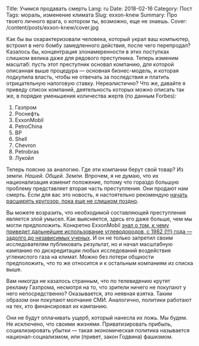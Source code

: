Title: Учимся продавать смерть
Lang: ru
Date: 2018-02-16
Category: Пост
Tags: мораль, изменение климата
Slug: exxon-knew
Summary: Про твоего личного врага, о котором ты, возможно, еще не знаешь.
Cover: /content/posts/exxon-knew/cover.jpg

Как бы вы охарактеризовали человека, который украл ваш компьютер, встроил в него бомбу замедленного действия, после чего перепродал? Казалось бы, концентрация злонамеренности в этих поступках слишком велика даже для рядового преступника. Теперь изменим масштаб: пусть этот преступник основал компанию, для которой описанная выше процедура — основная бизнес-модель, и которая подкупила власть, чтобы не отвечать за последствия и платить отрицательную налоговую ставку. Нереалистично? Что же, давайте я приведу список компаний, деятельность которых можно описать так же, в порядке уменьшения количества жертв (по данным Forbes):

1. Газпром 
2. Роснефть 
3. ExxonMobil 
4. PetroChina 
5. BP 
6. Shell 
7. Chevron 
8. Petrobras 
9. Лукойл 

Теперь поясню за аналогию. Где эти компании берут свой товар? Из земли. *Нашей. Общей. Земли.* Впрочем, я не думаю, что их национализация изменит положение, потому что гораздо большую проблему представляет вторая часть преступления. Они продают нам смерть. Если для вас это новость, я настоятельно рекомендую [начать расширять кругозор, пока еще не слишком поздно](https://geektimes.ru/post/279158/).

Вы можете возразить, что необходимой составляющей преступления является злой умысел. Как выясняется, здесь его даже больше, чем мы могли предположить. Конкретно ExxonMobil [знал о том, к чему приведет дальнейшее использование углеводородов, с 1982 (!!!) года — задолго до независимых ученых](https://www.wired.com/story/more-evidence-exxon-misled-the-public-about-climate-change/). И он не только запретил своим исследователям публиковать результат, но и начал масштабную кампанию по дискредитации любых исследований воздействия углекислого газа на климат. Можно без потери общности предположить, что то же относится и к остальным компаниям из списка выше.

Вам никогда не казалось странным, что по телевидению крутят рекламу Газпрома, несмотря на то, что зрители ничего не покупают у него непосредственно? Оказывается, это неявная взятка. Таким образом они покупают молчание СМИ. Аналогично, политики работают на тех, кто финансировал их кампанию.

Они не будут оплачивать ущерб, который нанесла их ложь. Мы будем. Не исключено, что своими жизнями. Приватизировать прибыль, социализировать убытки — такая экономическая политика называется национал-социализмом, или (привет, закон Годвина) фашизмом.